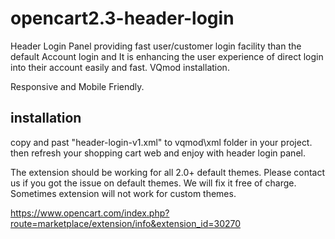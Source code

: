 # opencart2.3-header-login

Header Login Panel providing fast user/customer login facility than the default Account login and It is enhancing the user experience of direct login into their account easily and fast. VQmod installation.

Responsive and Mobile Friendly.

installation
----------------------------
copy and past "header-login-v1.xml" to vqmod\xml folder in your project.
then refresh your shopping cart web and enjoy with header login panel.

The extension should be working for all 2.0+ default themes. Please contact us if you got the issue on default themes. We will fix it free of charge.
Sometimes extension will not work for custom themes.


https://www.opencart.com/index.php?route=marketplace/extension/info&extension_id=30270
